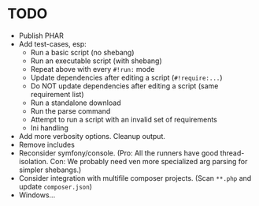 # TODO

* Publish PHAR
* Add test-cases, esp:
    * Run a basic script (no shebang)
    * Run an executable script (with shebang)
    * Repeat above with every `#!run:` mode
    * Update dependencies after editing a script (`#!require:...`)
    * Do NOT update dependencies after editing a script (same requirement list)
    * Run a standalone download
    * Run the parse command
    * Attempt to run a script with an invalid set of requirements
    * Ini handling
* Add more verbosity options. Cleanup output.
* Remove includes
* Reconsider symfony/console. (Pro: All the runners have good thread-isolation. Con: We probably need ven more specialized arg parsing for simpler shebangs.)
* Consider integration with multifile composer projects. (Scan `**.php` and update `composer.json`)
* Windows...
